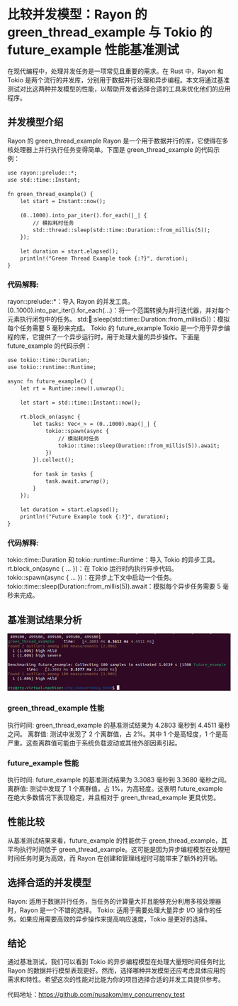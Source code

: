 # 比较并发模型：Rayon 的 green_thread_example 与 Tokio 的 future_example 性能基准测试
在现代编程中，处理并发任务是一项常见且重要的需求。在 Rust 中，Rayon 和 Tokio 是两个流行的并发库，分别用于数据并行处理和异步编程。本文将通过基准测试对比这两种并发模型的性能，以帮助开发者选择合适的工具来优化他们的应用程序。

## 并发模型介绍
Rayon 的 green_thread_example
Rayon 是一个用于数据并行的库，它使得在多核处理器上并行执行任务变得简单。下面是 green_thread_example 的代码示例：
```
use rayon::prelude::*;
use std::time::Instant;

fn green_thread_example() {
    let start = Instant::now();

    (0..1000).into_par_iter().for_each(|_| {
        // 模拟耗时任务
        std::thread::sleep(std::time::Duration::from_millis(5));
    });

    let duration = start.elapsed();
    println!("Green Thread Example took {:?}", duration);
}
```
### 代码解释:

rayon::prelude::*：导入 Rayon 的并发工具。
(0..1000).into_par_iter().for_each(...)：将一个范围转换为并行迭代器，并对每个元素执行闭包中的任务。
std::thread::sleep(std::time::Duration::from_millis(5))：模拟每个任务需要 5 毫秒来完成。
Tokio 的 future_example
Tokio 是一个用于异步编程的库，它提供了一个异步运行时，用于处理大量的异步操作。下面是 future_example 的代码示例：
```
use tokio::time::Duration;
use tokio::runtime::Runtime;

async fn future_example() {
    let rt = Runtime::new().unwrap();

    let start = std::time::Instant::now();

    rt.block_on(async {
        let tasks: Vec<_> = (0..1000).map(|_| {
            tokio::spawn(async {
                // 模拟耗时任务
                tokio::time::sleep(Duration::from_millis(5)).await;
            })
        }).collect();

        for task in tasks {
            task.await.unwrap();
        }
    });

    let duration = start.elapsed();
    println!("Future Example took {:?}", duration);
}
```
### 代码解释:

tokio::time::Duration 和 tokio::runtime::Runtime：导入 Tokio 的异步工具。
rt.block_on(async { ... })：在 Tokio 运行时内执行异步代码。
tokio::spawn(async { ... })：在异步上下文中启动一个任务。
tokio::time::sleep(Duration::from_millis(5)).await：模拟每个异步任务需要 5 毫秒来完成。
## 基准测试结果分析
![alt text](image.png)
### green_thread_example 性能
执行时间: green_thread_example 的基准测试结果为 4.2803 毫秒到 4.4511 毫秒之间。
离群值: 测试中发现了 2 个离群值，占 2%。其中 1 个是高轻度，1 个是高严重。这些离群值可能由于系统负载波动或其他外部因素引起。
### future_example 性能
执行时间: future_example 的基准测试结果为 3.3083 毫秒到 3.3680 毫秒之间。
离群值: 测试中发现了 1 个离群值，占 1%，为高轻度。这表明 future_example 在绝大多数情况下表现稳定，并且相对于 green_thread_example 更具优势。
## 性能比较
从基准测试结果来看，future_example 的性能优于 green_thread_example，其平均执行时间低于 green_thread_example。这可能是因为异步编程模型在处理短时间任务时更为高效，而 Rayon 在创建和管理线程时可能带来了额外的开销。

## 选择合适的并发模型
Rayon: 适用于数据并行任务，当任务的计算量大并且能够充分利用多核处理器时，Rayon 是一个不错的选择。
Tokio: 适用于需要处理大量异步 I/O 操作的任务。如果应用需要高效的异步操作来提高响应速度，Tokio 是更好的选择。
## 结论
通过基准测试，我们可以看到 Tokio 的异步编程模型在处理大量短时间任务时比 Rayon 的数据并行模型表现更好。然而，选择哪种并发模型还应考虑具体应用的需求和特性。希望这次的性能对比能为你的项目选择合适的并发工具提供参考。

代码地址：https://github.com/nusakom/my_concurrency_test